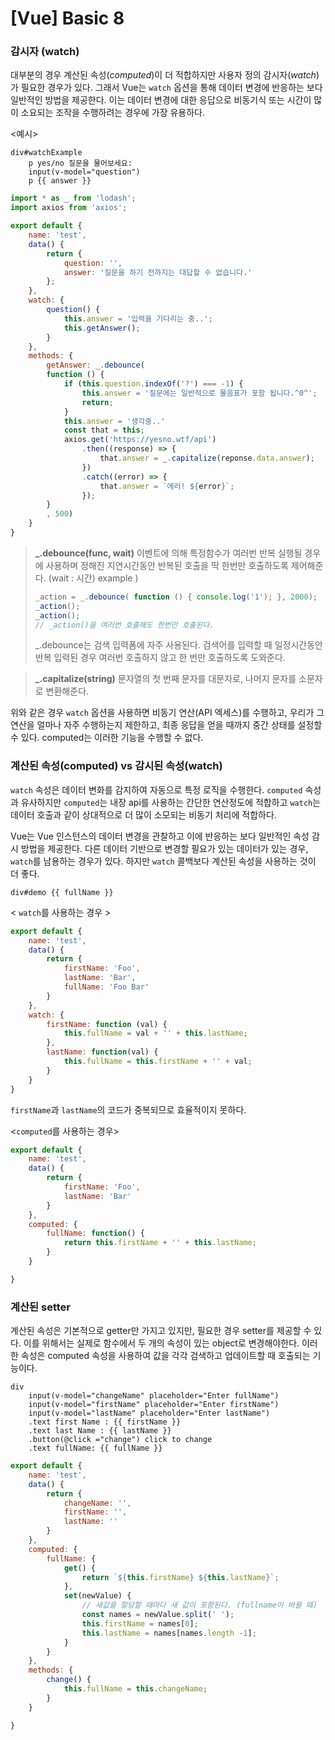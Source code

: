 # [Vue] Basic 8

### 감시자 (watch)
대부분의 경우 계산된 속성(*computed*)이 더 적합하지만 사용자 정의 감시자(*watch*)가 필요한 경우가 있다.
그래서 Vue는 `watch` 옵션을 통해 데이터 변경에 반응하는 보다 일반적인 방법을 제공한다.
이는 데이터 변경에 대한 응답으로 비동기식 또는 시간이 많이 소요되는 조작을 수행하려는 경우에 가장 유용하다.

<예시>
```pug
div#watchExample
	p yes/no 질문을 물어보세요:
	input(v-model="question")
	p {{ answer }}
```
```js
import * as _ from 'lodash';
import axios from 'axios';

export default {
	name: 'test',
	data() {
		return {
			question: '',
			answer: '질문을 하기 전까지는 대답할 수 없습니다.'
		};
	},
	watch: {
		question() {
			this.answer = '입력을 기다리는 중..';
			this.getAnswer();
		}
	},
	methods: {
		getAnswer: _.debounce(
		function () {
			if (this.question.indexOf('?') === -1) {
				this.answer = '질문에는 일반적으로 물음표가 포함 됩니다.^0^';
				return;
			}
			this.answer = '생각중..'
			const that = this;
			axios.get('https://yesno.wtf/api')
				.then((response) => {
					that.answer = _.capitalize(reponse.data.answer);
				})
				.catch((error) => {
					that.answer = `에러! ${error}`;
				});
		}
		, 500)
	}
}
```
> **_.debounce(func, wait)**
> 이벤트에 의해 특정함수가 여러번 반복 실행될 경우에 사용하며 정해진 지연시간동안 반복된 호출을 딱 한번만 호출하도록 제어해준다. (wait : 시간)
> example )
> ```javascript
> _action = _.debounce( function () { console.log('1'); }, 2000);
> _action();
> _action();
> // _action()을 여러번 호출해도 한번만 호출된다.
> ```
> _.debounce는 검색 입력폼에 자주 사용된다.
> 검색어를 입력할 때 일정시간동안 반복 입력된 경우 여러번 호출하지 않고 한 번만 호출하도록 도와준다.

>**_.capitalize(string)**
> 문자열의 첫 번째 문자를 대문자로, 나머지 문자를 소문자로 변환해준다.

위와 같은 경우 `watch` 옵션을 사용하면 비동기 연산(API 엑세스)를 수행하고,
우리가 그 연산을 얼마나 자주 수행하는지 제한하고,
최종 응답을 얻을 때까지 중간 상태를 설정할 수 있다.
computed는 이러한 기능을 수행할 수 없다.

### 계산된 속성(computed) vs 감시된 속성(watch)

`watch` 속성은 데이터 변화를 감지하여 자동으로 특정 로직을 수행한다.
`computed` 속성과 유사하지만 `computed`는 내장 api를 사용하는 간단한 연산정도에 적합하고
`watch`는 데이터 호출과 같이 상대적으로 더 많이 소모되는 비동기 처리에 적합하다.


Vue는 Vue 인스턴스의 데이터 변경을 관찰하고 이에 반응하는 보다 일반적인 속성 감시 방법을 제공한다.
다른 데이터 기반으로 변경할 필요가 있는 데이터가 있는 경우, `watch`를 남용하는 경우가 있다. 하지만 `watch` 콜백보다 계산된 속성을 사용하는 것이 더 좋다.

```pug
div#demo {{ fullName }}
```

< `watch`를 사용하는 경우 >
```javascript
export default {
	name: 'test',
	data() {
		return {
			firstName: 'Foo',
			lastName: 'Bar',
			fullName: 'Foo Bar'
		}
	},
	watch: {
		firstName: function (val) {
			this.fullName = val + '' + this.lastName;
		},
		lastName: function(val) {
			this.fullName = this.firstName + '' + val;
		}
	}
}
```
`firstName`과 `lastName`의 코드가 중복되므로 효율적이지 못하다.

<`computed`를 사용하는 경우>
```javascript
export default {
	name: 'test',
	data() {
		return {
			firstName: 'Foo',
			lastName: 'Bar'
		}
	},
	computed: {
		fullName: function() {
			return this.firstName + '' + this.lastName;
		}
	}

}
```

### 계산된 setter
계산된 속성은 기본적으로 getter만 가지고 있지만, 필요한 경우 setter를 제공할 수 있다.
이를 위해서는 실제로 함수에서 두 개의 속성이 있는 object로 변경해야한다.
이러한 속성은 computed 속성을 사용하여 값을 각각 검색하고 업데이트할 때 호출되는 기능이다.

```pug
div
	input(v-model="changeName" placeholder="Enter fullName")
	input(v-model="firstName" placeholder="Enter firstName")
	input(v-model="lastName" placeholder="Enter lastName")
	.text first Name : {{ firstName }}
	.text last Name : {{ lastName }}
	.button(@click ="change") click to change 
	.text fullName: {{ fullName }}
```
```javascript
export default {
	name: 'test',
	data() {
		return {
			changeName: '',
			firstName: '',
			lastName: ''
		}
	},
	computed: {
		fullName: {
			get() {
				return `${this.firstName} ${this.lastName}`;
			},
			set(newValue) {
				// 새값을 할당할 때마다 새 값이 포함된다. (fullname이 바뀔 때)
				const names = newValue.split(' ');
				this.firstName = names[0];
				this.lastName = names[names.length -1];
			}
		}
	},
	methods: {
		change() {
			this.fullName = this.changeName;
		}
	}

}
```